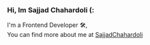 ### Hi, Im Sajjad Chahardoli (:  
  
  I'm a Frontend Developer 🛠,  
  You can find more about me at [SajjadChahardoli](https://www.linkedin.com/in/sajjadchahardoli/) 
